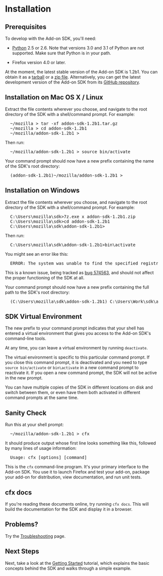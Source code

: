 # Installation #

## Prerequisites

To develop with the Add-on SDK, you'll need:

* [Python](http://www.python.org/) 2.5 or 2.6. Note that versions 3.0 and 3.1
  of Python are not supported. Make sure that Python is in your path.

* Firefox version 4.0 or later.

At the moment, the latest stable version of the Add-on SDK is 1.2b1.
You can obtain it as a
[tarball](https://ftp.mozilla.org/pub/mozilla.org/labs/jetpack/jetpack-sdk-latest.tar.gz)
or a [zip file](https://ftp.mozilla.org/pub/mozilla.org/labs/jetpack/jetpack-sdk-latest.zip).
Alternatively, you can get the latest development version of the
Add-on SDK from its [GitHub repository](https://github.com/mozilla/addon-sdk).

## Installation on Mac OS X / Linux ##

Extract the file contents wherever you choose, and navigate to the root
directory of the SDK with a shell/command prompt. For example:

<pre>
  ~/mozilla > tar -xf addon-sdk-1.2b1.tar.gz
  ~/mozilla > cd addon-sdk-1.2b1
  ~/mozilla/addon-sdk-1.2b1 >
</pre>

Then run:

<pre>
  ~/mozilla/addon-sdk-1.2b1 > source bin/activate
</pre>

Your command prompt should now have a new prefix containing the name of the
SDK's root directory:

<pre>
  (addon-sdk-1.2b1)~/mozilla/addon-sdk-1.2b1 >
</pre>

## Installation on Windows ##

Extract the file contents wherever you choose, and navigate to the root
directory of the SDK with a shell/command prompt. For example:

<pre>
  C:\Users\mozilla\sdk>7z.exe x addon-sdk-1.2b1.zip
  C:\Users\mozilla\sdk>cd addon-sdk-1.2b1
  C:\Users\mozilla\sdk\addon-sdk-1.2b1>
</pre>

Then run:

<pre>
  C:\Users\mozilla\sdk\addon-sdk-1.2b1>bin\activate
</pre>

You might see an error like this:

<pre>
  ERROR: The system was unable to find the specified registry key or value.
</pre>

This is a known issue, being tracked as
[bug 574563](https://bugzilla.mozilla.org/show_bug.cgi?id=574563), and should
not affect the proper functioning of the SDK at all.

Your command prompt should now have a new prefix containing the full path to
the SDK's root directory:

<pre>
  (C:\Users\mozilla\sdk\addon-sdk-1.2b1) C:\Users\Work\sdk\addon-sdk-1.2b1>
</pre>

## SDK Virtual Environment ##

The new prefix to your command prompt indicates that your shell has entered
a virtual environment that gives you access to the Add-on SDK's command-line
tools.

At any time, you can leave a virtual environment by running `deactivate`.

The virtual environment is specific to this particular command prompt. If you
close this command prompt, it is deactivated and you need to type
`source bin/activate` or `bin\activate` in a new command prompt to reactivate
it. If you open a new command prompt, the SDK will not be active in the new
prompt.

You can have multiple copies of the SDK in different locations on disk and
switch between them, or even have them both activated in different command
prompts at the same time.

## Sanity Check ##

Run this at your shell prompt:

<pre>
  ~/mozilla/addon-sdk-1.2b1 > cfx
</pre>

It should produce output whose first line looks something like this, followed by
many lines of usage information:

<pre>
  Usage: cfx [options] [command]
</pre>

This is the `cfx` command-line program.  It's your primary interface to the
Add-on SDK.  You use it to launch Firefox and test your add-on, package your
add-on for distribution, view documentation, and run unit tests.

## cfx docs ##

If you're reading these documents online, try running `cfx docs`. This will
build the documentation for the SDK and display it in a browser.

## Problems? ##

Try the [Troubleshooting](dev-guide/addon-development/troubleshooting.html)
page.

## Next Steps ##

Next, take a look at the
[Getting Started](dev-guide/addon-development/getting-started.html) tutorial,
which explains the basic concepts behind the SDK and walks through a simple
example.
